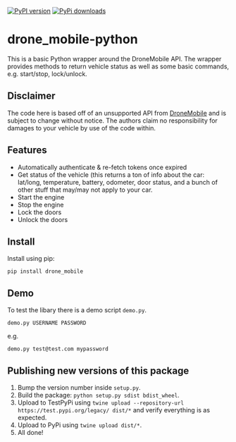 [![PyPI version](https://badge.fury.io/py/drone-mobile.svg)](https://badge.fury.io/py/drone-mobile)
[![PyPi downloads](https://pypip.in/d/drone-mobile/badge.png)](https://crate.io/packages/drone-mobile/)
<!--[![PyPi version](https://pypip.in/v/drone-mobile/badge.png)](https://crate.io/packages/drone-mobile/)-->

# drone_mobile-python

This is a basic Python wrapper around the DroneMobile API. The wrapper provides methods to return vehicle status as well as some basic commands, e.g. start/stop, lock/unlock.

## Disclaimer

The code here is based off of an unsupported API from
[DroneMobile](https://www.dronemobile.com/) and is subject to change without
notice. The authors claim no responsibility for damages to your vehicle
by use of the code within.

## Features

* Automatically authenticate & re-fetch tokens once expired
* Get status of the vehicle (this returns a ton of info about the car: lat/long, temperature, battery, odometer, door status, and a bunch of other stuff that may/may not apply to your car.
* Start the engine
* Stop the engine
* Lock the doors
* Unlock the doors

## Install
Install using pip:

```
pip install drone_mobile
```

## Demo

To test the libary there is a demo script `demo.py`.

```
demo.py USERNAME PASSWORD
```

e.g.

```
demo.py test@test.com mypassword
```

## Publishing new versions of this package

1. Bump the version number inside `setup.py`.
2. Build the package: `python setup.py sdist bdist_wheel`.
3. Upload to TestPyPi using `twine upload --repository-url https://test.pypi.org/legacy/ dist/*` and verify everything is as expected.
4. Upload to PyPi using `twine upload dist/*`.
5. All done!
